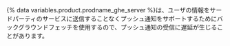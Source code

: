 {% data variables.product.prodname_ghe_server %}は、ユーザの情報をサードパーティのサービスに送信することなくプッシュ通知をサポートするためにバックグラウンドフェッチを使用するので、プッシュ通知の受信に遅延が生じることがあります。